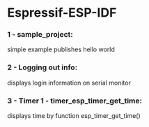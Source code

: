 # Espressif-ESP-IDF

### 1 - sample_project:
simple example publishes hello world

### 2 - Logging out info:
displays login information on serial monitor

### 3 - Timer 1 - timer_esp_timer_get_time:
displays time by function esp_timer_get_time()
